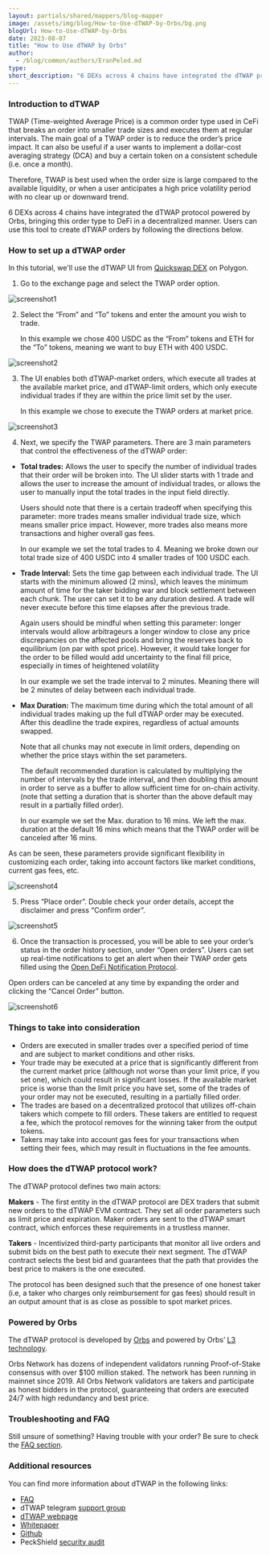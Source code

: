 ```yaml
---
layout: partials/shared/mappers/blog-mapper
image: /assets/img/blog/How-to-Use-dTWAP-by-Orbs/bg.png
blogUrl: How-to-Use-dTWAP-by-Orbs
date: 2023-08-07
title: "How to Use dTWAP by Orbs"
author:
  - /blog/common/authors/EranPeled.md
type:
short_description: "6 DEXs across 4 chains have integrated the dTWAP protocol powered by Orbs, bringing this order type to DeFi in a decentralized manner. Users can use this tool to create dTWAP orders by following the directions below."
---
```


### Introduction to dTWAP

TWAP (Time-weighted Average Price) is a common order type used in CeFi that breaks an order into smaller trade sizes and executes them at regular intervals. The main goal of a TWAP order is to reduce the order’s price impact. It can also be useful if a user wants to implement a dollar-cost averaging strategy (DCA) and buy a certain token on a consistent schedule (i.e. once a month).

Therefore, TWAP is best used when the order size is large compared to the available liquidity, or when a user anticipates a high price volatility period with no clear up or downward trend.

6 DEXs across 4 chains have integrated the dTWAP protocol powered by Orbs, bringing this order type to DeFi in a decentralized manner. Users can use this tool to create dTWAP orders by following the directions below. 


### How to set up a dTWAP order

In this tutorial, we'll use the dTWAP UI from [Quickswap DEX](https://quickswap.exchange/#/) on Polygon.

1. Go to the exchange page and select the TWAP order option.

![screenshot1](/assets/img/blog/How-to-Use-dTWAP-by-Orbs/image1.png)


2. Select the “From” and “To” tokens and enter the amount you wish to trade.

   In this example we chose 400 USDC as the “From” tokens and ETH for the “To” tokens, meaning we want to buy ETH with 400 USDC.

![screenshot2](/assets/img/blog/How-to-Use-dTWAP-by-Orbs/image2.png)


3. The UI enables both dTWAP-market orders, which execute all trades at the available market price, and dTWAP-limit orders, which only execute individual trades if they are within the price limit set by the user.

   In this example we chose to execute the TWAP orders at market price.

![screenshot3](/assets/img/blog/How-to-Use-dTWAP-by-Orbs/image3.png)


4. Next, we specify the TWAP parameters. There are 3 main parameters that control the effectiveness of the dTWAP order:

- **Total trades:** Allows the user to specify the number of individual trades that their order will be broken into. The UI slider starts with 1 trade and allows the user to increase the amount of individual trades, or allows the user to manually input the total trades in the input field directly.

  Users should note that there is a certain tradeoff when specifying this parameter: more trades means smaller individual trade size, which means smaller price impact. However, more trades also means more transactions and higher overall gas fees.

  In our example we set the total trades to 4.
  Meaning we broke down our total trade size of 400 USDC into 4 smaller trades of 100 USDC each. 

- **Trade Interval:** Sets the time gap between each individual trade. The UI starts with the minimum allowed (2 mins), which leaves the minimum amount of time for the taker bidding war and block settlement between each chunk. The user can set it to be any duration desired. A trade will never execute before this time elapses after the previous trade.

  Again users should be mindful when setting this parameter: longer intervals would allow arbitrageurs a longer window to close any price discrepancies on the affected pools and bring the reserves back to equilibrium (on par with spot price). However, it would take longer for the order to be filled would add uncertainty to the final fill price, especially in times of heightened volatility

  In our example we set the trade interval to 2 minutes.
  Meaning there will be 2 minutes of delay between each individual trade.

- **Max Duration:** The maximum time during which the total amount of all individual trades making up the full dTWAP order may be executed. After this deadline the trade expires, regardless of actual amounts swapped. 

  Note that all chunks may not execute in limit orders, depending on whether the price stays within the set parameters. 

  The default recommended duration is calculated by multiplying the number of intervals by the trade interval, and then doubling this amount in order to serve as a buffer to allow sufficient time for on-chain activity. (note that setting a duration that is shorter than the above default may result in a partially filled order).

  In our example we set the Max. duration to 16 mins.
  We left the max. duration at the default 16 mins which means that the TWAP order will be canceled after 16 mins.

As can be seen, these parameters provide significant flexibility in customizing each order, taking into account factors like market conditions, current gas fees, etc.

![screenshot4](/assets/img/blog/How-to-Use-dTWAP-by-Orbs/image4.png)


5. Press “Place order”. Double check your order details, accept the disclaimer and press “Confirm order”.

![screenshot5](/assets/img/blog/How-to-Use-dTWAP-by-Orbs/image5.png)


6. Once the transaction is processed, you will be able to see your order’s status in the order history section, under “Open orders”. Users can set up real-time notifications to get an alert when their TWAP order gets filled using the [Open DeFi Notification Protocol](https://www.orbs.com/notifications/).

  Open orders can be canceled at any time by expanding the order and clicking the “Cancel Order” button.


![screenshot6](/assets/img/blog/How-to-Use-dTWAP-by-Orbs/image6.png)



### Things to take into consideration

- Orders are executed in smaller trades over a specified period of time and are subject to market conditions and other risks.
- Your trade may be executed at a price that is significantly different from the current market price (although not worse than your limit price, if you set one), which could result in significant losses. If the available market price is worse than the limit price you have set, some of the trades of your order may not be executed, resulting in a partially filled order.
- The trades are based on a decentralized protocol that utilizes off-chain takers which compete to fill orders. These takers are entitled to request a fee, which the protocol removes for the winning taker from the output tokens.
- Takers may take into account gas fees for your transactions when setting their fees, which may result in fluctuations in the fee amounts.



### How does the dTWAP protocol work?

The dTWAP protocol defines two main actors: 

**Makers** - The first entity in the dTWAP protocol are DEX traders that submit new orders to the dTWAP EVM contract. They set all order parameters such as limit price and expiration. Maker orders are sent to the dTWAP smart contract, which enforces these requirements in a trustless manner.

**Takers** - Incentivized third-party participants that monitor all live orders and submit bids on the best path to execute their next segment. The dTWAP contract selects the best bid and guarantees that the path that provides the best price to makers is the one executed. 

The protocol has been designed such that the presence of one honest taker (i.e, a taker who charges only reimbursement for gas fees) should result in an output amount that is as close as possible to spot market prices.



### Powered by Orbs

The dTWAP protocol is developed by [Orbs](https://www.orbs.com/) and powered by Orbs’ [L3 technology](https://www.orbs.com/overview/).

Orbs Network has dozens of independent validators running Proof-of-Stake consensus with over $100 million staked. The network has been running in mainnet since 2019. All Orbs Network validators are takers and participate as honest bidders in the protocol, guaranteeing that orders are executed 24/7 with high redundancy and best price.


### Troubleshooting and FAQ

Still unsure of something? Having trouble with your order? Be sure to check the [FAQ section](https://www.orbs.com/dtwap-and-dlimit-faq/).


### Additional resources

You can find more information about dTWAP in the following links:
- [FAQ](https://www.orbs.com/dtwap-and-dlimit-faq/)
- dTWAP telegram [support group](https://t.me/dTWAPSupportGroup)
- [dTWAP webpage](https://www.orbs.com/dtwap/)
- [Whitepaper](https://www.orbs.com/white-papers/dTWAP/)
- [Github](https://github.com/orbs-network/twap)
- PeckShield [security audit](https://github.com/orbs-network/twap/blob/master/Audit-Report-PeckShield.pdf)

